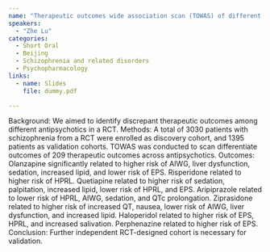 ```yaml
---
name: "Therapeutic outcomes wide association scan (TOWAS) of different antipsychotics in schizophrenia"
speakers:
  - "Zhe Lu"
categories:
  - Short Oral
  - Beijing
  - Schizophrenia and related disorders
  - Psychopharmacology
links:
  - name: Slides
    file: dummy.pdf

---
```


Background: We aimed to identify discrepant therapeutic outcomes among different antipsychotics in a RCT. 
Methods: A total of 3030 patients with schizophrenia from a RCT were enrolled as discovery cohort, and 1395 patients as validation cohorts. TOWAS was conducted to scan differentiate outcomes of 209 therapeutic outcomes across antipsychotics. 
Outcomes: Olanzapine significantly related to higher risk of AIWG, liver dysfunction, sedation, increased lipid, and lower risk of EPS. Risperidone related to higher risk of HPRL. Quetiapine related to higher risk of sedation, palpitation, increased lipid, lower risk of HPRL, and EPS. Aripiprazole related to lower risk of HPRL, AIWG, sedation, and QTc prolongation. Ziprasidone related to higher risk of increased QT, nausea, lower risk of AIWG, liver dysfunction, and increased lipid. Haloperidol related to higher risk of EPS, HPRL, and increased salivation. Perphenazine related to higher risk of EPS. 
Conclusion: Further independent RCT-designed cohort is necessary for validation.
